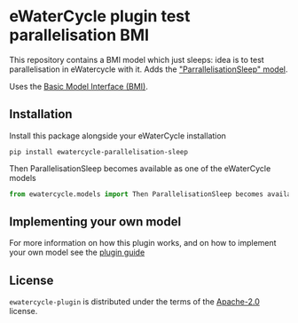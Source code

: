 # eWaterCycle plugin test parallelisation BMI

This repository contains a BMI model which just sleeps: idea is to test parallelisation in eWatercycle with it.  Adds the ["ParrallelisationSleep" model](https://github.com/Daafip/test-parallelisation-BMI). 

Uses the [Basic Model Interface (BMI)](https://bmi.readthedocs.io/).


## Installation

Install this package alongside your eWaterCycle installation

```console
pip install ewatercycle-parallelisation-sleep
```

Then ParallelisationSleep becomes available as one of the eWaterCycle models

```python
from ewatercycle.models import Then ParallelisationSleep becomes available as one of the eWaterCycle models

```

## Implementing your own model

For more information on how this plugin works, and on how to implement your own model see the [plugin guide](https://github.com/eWaterCycle/ewatercycle-leakybucket/blob/main/plugin_guide.md)

## License

`ewatercycle-plugin` is distributed under the terms of the [Apache-2.0](https://spdx.org/licenses/Apache-2.0.html) license.
